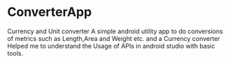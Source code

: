 # ConverterApp
Currency and Unit converter
A simple android utility app to do conversions of metrics such as Length,Area and Weight etc. and a Currency converter
Helped me to understand the Usage of APIs in android studio with basic tools.


